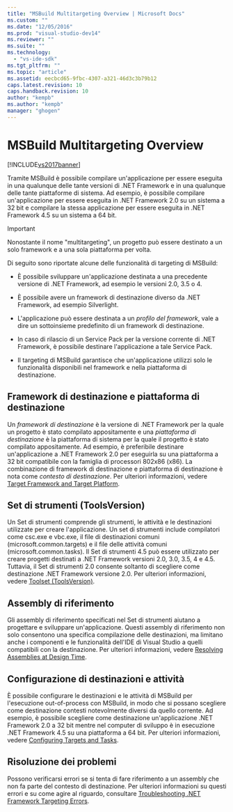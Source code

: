 ```yaml
---
title: "MSBuild Multitargeting Overview | Microsoft Docs"
ms.custom: ""
ms.date: "12/05/2016"
ms.prod: "visual-studio-dev14"
ms.reviewer: ""
ms.suite: ""
ms.technology: 
  - "vs-ide-sdk"
ms.tgt_pltfrm: ""
ms.topic: "article"
ms.assetid: eecbcd65-9fbc-4307-a321-46d3c3b79b12
caps.latest.revision: 10
caps.handback.revision: 10
author: "kempb"
ms.author: "kempb"
manager: "ghogen"
---
```

# MSBuild Multitargeting Overview
[!INCLUDE[vs2017banner](../code-quality/includes/vs2017banner.md)]

Tramite MSBuild è possibile compilare un'applicazione per essere eseguita in una qualunque delle tante versioni di .NET Framework e in una qualunque delle tante piattaforme di sistema.  Ad esempio, è possibile compilare un'applicazione per essere eseguita in .NET Framework 2.0 su un sistema a 32 bit e compilare la stessa applicazione per essere eseguita in .NET Framework 4.5 su un sistema a 64 bit.  
  
> [!IMPORTANT]
>  Nonostante il nome "multitargeting", un progetto può essere destinato a un solo framework e a una sola piattaforma per volta.  
  
 Di seguito sono riportate alcune delle funzionalità di targeting di MSBuild:  
  
-   È possibile sviluppare un'applicazione destinata a una precedente versione di .NET Framework, ad esempio le versioni 2.0, 3.5 o 4.  
  
-   È possibile avere un framework di destinazione diverso da .NET Framework, ad esempio Silverlight.  
  
-   L'applicazione può essere destinata a un *profilo del framework*, vale a dire un sottoinsieme predefinito di un framework di destinazione.  
  
-   In caso di rilascio di un Service Pack per la versione corrente di .NET Framework, è possibile destinare l'applicazione a tale Service Pack.  
  
-   Il targeting di MSBuild garantisce che un'applicazione utilizzi solo le funzionalità disponibili nel framework e nella piattaforma di destinazione.  
  
## Framework di destinazione e piattaforma di destinazione  
 Un *framework di destinazione* è la versione di .NET Framework per la quale un progetto è stato compilato appositamente e una *piattaforma di destinazione* è la piattaforma di sistema per la quale il progetto è stato compilato appositamente.  Ad esempio, è preferibile destinare un'applicazione a .NET Framework 2.0 per eseguirla su una piattaforma a 32 bit compatibile con la famiglia di processori 802x86 \(x86\).  La combinazione di framework di destinazione e piattaforma di destinazione è nota come *contesto di destinazione*.  Per ulteriori informazioni, vedere [Target Framework and Target Platform](../msbuild/msbuild-target-framework-and-target-platform.md).  
  
## Set di strumenti \(ToolsVersion\)  
 Un Set di strumenti comprende gli strumenti, le attività e le destinazioni utilizzate per creare l'applicazione.  Un set di strumenti include compilatori come csc.exe e vbc.exe, il file di destinazioni comuni \(microsoft.common.targets\) e il file delle attività comuni \(microsoft.common.tasks\).  Il Set di strumenti 4.5 può essere utilizzato per creare progetti destinati a .NET Framework versioni 2.0, 3.0, 3.5, 4 e 4.5. Tuttavia, il Set di strumenti 2.0 consente soltanto di scegliere come destinazione .NET Framework versione 2.0.  Per ulteriori informazioni, vedere [Toolset \(ToolsVersion\)](../msbuild/msbuild-toolset-toolsversion.md).  
  
## Assembly di riferimento  
 Gli assembly di riferimento specificati nel Set di strumenti aiutano a progettare e sviluppare un'applicazione.  Questi assembly di riferimento non solo consentono una specifica compilazione delle destinazioni, ma limitano anche i componenti e le funzionalità dell'IDE di Visual Studio a quelli compatibili con la destinazione.  Per ulteriori informazioni, vedere [Resolving Assemblies at Design Time](../msbuild/resolving-assemblies-at-design-time.md).  
  
## Configurazione di destinazioni e attività  
 È possibile configurare le destinazioni e le attività di MSBuild per l'esecuzione out\-of\-process con MSBuild, in modo che si possano scegliere come destinazione contesti notevolmente diversi da quello corrente.  Ad esempio, è possibile scegliere come destinazione un'applicazione .NET Framework 2.0 a 32 bit mentre nel computer di sviluppo è in esecuzione .NET Framework 4.5 su una piattaforma a 64 bit. Per ulteriori informazioni, vedere [Configuring Targets and Tasks](../msbuild/configuring-targets-and-tasks.md).  
  
## Risoluzione dei problemi  
 Possono verificarsi errori se si tenta di fare riferimento a un assembly che non fa parte del contesto di destinazione.  Per ulteriori informazioni su questi errori e su come agire al riguardo, consultare [Troubleshooting .NET Framework Targeting Errors](../msbuild/troubleshooting-dotnet-framework-targeting-errors.md).